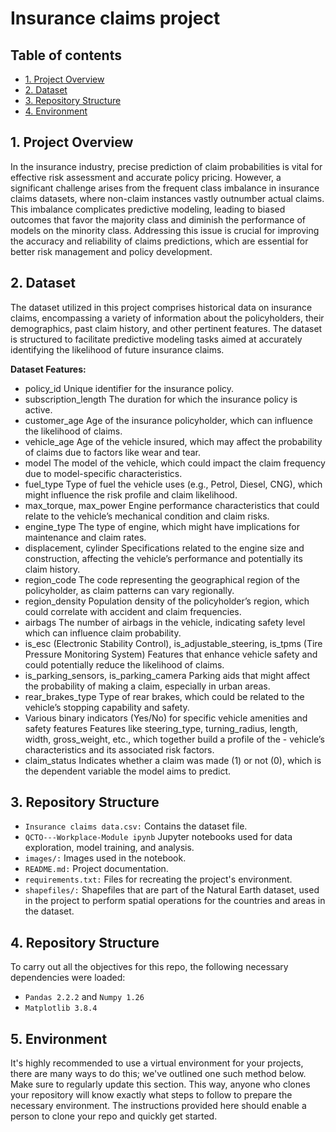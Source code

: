 # Insurance claims project


## Table of contents
* [1. Project Overview](#project-description)
* [2. Dataset](#dataset)
* [3. Repository Structure](#Repository-Structure)
* [4. Environment](#environment)

## 1. Project Overview <a class="anchor" id="project-description"></a>
In the insurance industry, precise prediction of claim probabilities is vital for effective risk assessment and accurate policy pricing. However, a significant challenge arises from the frequent class imbalance in insurance claims datasets, where non-claim instances vastly outnumber actual claims. This imbalance complicates predictive modeling, leading to biased outcomes that favor the majority class and diminish the performance of models on the minority class. Addressing this issue is crucial for improving the accuracy and reliability of claims predictions, which are essential for better risk management and policy development.

## 2. Dataset <a class="anchor" id="dataset"></a>
The dataset utilized in this project comprises historical data on insurance claims, encompassing a variety of information about the policyholders, their demographics, past claim history, and other pertinent features. The dataset is structured to facilitate predictive modeling tasks aimed at accurately identifying the likelihood of future insurance claims.

**Dataset Features:**
- policy_id	Unique identifier for the insurance policy.
- subscription_length	The duration for which the insurance policy is active.
- customer_age	Age of the insurance policyholder, which can influence the likelihood of claims.
- vehicle_age	Age of the vehicle insured, which may affect the probability of claims due to factors like wear and tear.
- model	The model of the vehicle, which could impact the claim frequency due to model-specific characteristics.
- fuel_type	Type of fuel the vehicle uses (e.g., Petrol, Diesel, CNG), which might influence the risk profile and claim likelihood.
- max_torque, max_power	Engine performance characteristics that could relate to the vehicle’s mechanical condition and claim risks.
- engine_type	The type of engine, which might have implications for maintenance and claim rates.
- displacement, cylinder	Specifications related to the engine size and construction, affecting the vehicle’s performance and potentially its claim history.
- region_code	The code representing the geographical region of the policyholder, as claim patterns can vary regionally.
- region_density	Population density of the policyholder’s region, which could correlate with accident and claim frequencies.
- airbags	The number of airbags in the vehicle, indicating safety level which can influence claim probability.
- is_esc (Electronic Stability Control), is_adjustable_steering, is_tpms (Tire Pressure Monitoring System)	Features that enhance vehicle safety and could potentially reduce the likelihood of claims.
- is_parking_sensors, is_parking_camera	Parking aids that might affect the probability of making a claim, especially in urban areas.
- rear_brakes_type	Type of rear brakes, which could be related to the vehicle’s stopping capability and safety.
- Various binary indicators (Yes/No) for specific vehicle amenities and safety features	Features like steering_type, turning_radius, length, width, gross_weight, etc., which together build a profile of the - vehicle’s characteristics and its associated risk factors.
- claim_status	Indicates whether a claim was made (1) or not (0), which is the dependent variable the model aims to predict.

## 3. Repository Structure <a class="anchor" id="packages"></a>

- `Insurance claims data.csv:` Contains the dataset file.
- `QCTO---Workplace-Module ipynb` Jupyter notebooks used for data exploration, model training, and analysis.
- `images/:` Images used in the notebook.
- `README.md:` Project documentation.
- `requirements.txt:` Files for recreating the project's environment.
- `shapefiles/:` Shapefiles that are part of the Natural Earth dataset, used in the project to perform spatial operations for the countries and areas in the dataset.

## 4. Repository Structure <a class="anchor" id="packages"></a>

 To carry out all the objectives for this repo, the following necessary dependencies were loaded:
+ `Pandas 2.2.2` and `Numpy 1.26`
+ `Matplotlib 3.8.4`

## 5. Environment <a class="anchor" id="environment"></a>

It's highly recommended to use a virtual environment for your projects, there are many ways to do this; we've outlined one such method below. Make sure to regularly update this section. This way, anyone who clones your repository will know exactly what steps to follow to prepare the necessary environment. The instructions provided here should enable a person to clone your repo and quickly get started.

